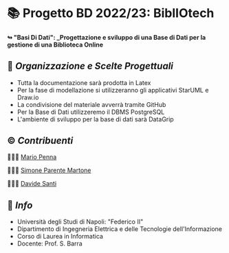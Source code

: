# 📚 Progetto BD 2022/23: BiblIOtech

#### ↬ "Basi Di Dati": **_Progettazione e sviluppo di una Base di Dati per la gestione di una Biblioteca Online**

## 📑 *Organizzazione e Scelte Progettuali*

- Tutta la documentazione sarà prodotta in Latex
- Per la fase di modellazione si utilizzeranno gli applicativi StarUML e Draw.io
- La condivisione del materiale avverrà tramite GitHub
- Per la Base di Dati utilizzeremo il DBMS PostgreSQL
- L'ambiente di sviluppo per la base di dati sarà DataGrip

## ©️ *Contribuenti*
🧑🏻‍💼  [Mario Penna](https://github.com/bickpenna/)

🧑🏻‍💻  [Simone Parente Martone](https://github.com/simoneparente)

🧑🏻‍💻  [Davide Santi](https://github.com/davidesanti)

## 🏬 *Info*
- Università degli Studi di Napoli: "Federico II" 
- Dipartimento di Ingegneria Elettrica e delle Tecnologie dell'Informazione
- Corso di Laurea in Informatica
- Docente: Prof. S. Barra